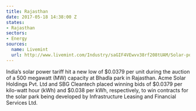 ```yaml
---
title: Rajasthan
date: 2017-05-18 14:38:00 Z
states:
- Rajasthan
sectors:
- Energy
sources:
  name: Livemint
  url: http://www.livemint.com/Industry/saGIF4VEwvv38rf208tUAM/Solar-power-tariff-falls-further-to-Rs244-per-unit.html
---
```


India’s solar power tariff hit a new low of $0.0379 per unit during the auction of a 500 megawatt (MW) capacity at Bhadla park in Rajasthan. Acme Solar Holdings Pvt. Ltd and SBG Cleantech placed winning bids of $0.0379 per kilo-watt hour (kWh) and $0.038 per kWh, respectively, to win contracts for the solar park being developed by Infrastructure Leasing and Financial Services Ltd.
